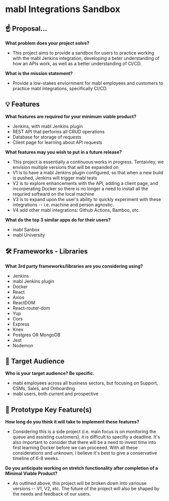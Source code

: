# mabl Integrations Sandbox

## ☝️ Proposal...

**What problem does your project solve?**
- This project aims to provide a sandbox for users to practice working with the mabl Jenkins integration, developing a beter understanding of how an APIs work, as well as a better understanding of CI/CD. 

**What is the mission statement?**
- Provide a low-stakes enviornment for mabl employees and customers to practice mabl integrations, specifically CI/CD.   

## 💡 Features

**What features are required for your minimum viable product?**
- Jenkins, with mabl Jenkins plugin
- REST API that performs all CRUD operations
- Database for storage of requests
- Client page for learning about API requests

**What features may you wish to put in a future release?**
- This project is essentially a continuous works in progress. Tentaivley, we envision multiple versions that will be expanded on
- V1 is to have a mabl Jenkins plugin configured, so that when a new build is pushed, Jenkins will trigger mabl tests
- V2 is to explore enhancements with the API, adding a client page, and incorperating Docker so there is no longer a need to install all the requried softward on the local machine
- V3 is to expand upon the user's ability to quickly experiment with these integrations -- i.e. machine and person agnostic. 
- V4 add other mabl integrations: Github Actions, Bamboo, etc. 

**What do the top 3 similar apps do for their users?**
- mabl Sanbox 
- mabl University

## 🛠 Frameworks - Libraries

**What 3rd party frameworks/libraries are you considering using?**
- Jenkins
- mabl Jenkins plugin
- Docker
- React
- Axios
- ReactDOM
- React-router-dom
- Yup
- Cors
- Express
- Knex
- Postgres OR MongoDB
- Jest
- Nodemon

## 🎯 Target Audience

**Who is your target audience? Be specific.**
- mabl employees across all business sectors, but focusing on Support, CSMs, Sales, and Onboarding
- mabl users, both current and prospective

## 🔑 Prototype Key Feature(s)

**How long do you think it will take to implement these features?**
- Considering this is a side project (i.e. main focus is on monitoring the queue and assisting customers), it is difficult to specifiy a deadline. It's also important to consider that there will be a need to invest time into first learning Docker before we can proceeed. With all these considerations and unknown, I believe it's best to give a conservative timeline of 6-8 weeks. 

**Do you anticipate working on stretch functionality after completion of a Minimal Viable Product?**
- As outlined above, this project will be broken down into variouse versions -- V1, V2, etc. The future of the project will also be shaped by the needs and feedback of our users.  